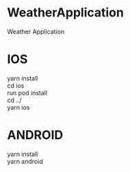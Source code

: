 # WeatherApplication
Weather Application

# IOS
yarn install </br>
cd ios </br>
run pod install  </br>
cd ../ </br>
yarn ios


# ANDROID
yarn install </br>
yarn android

